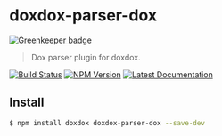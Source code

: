 # doxdox-parser-dox

[![Greenkeeper badge](https://badges.greenkeeper.io/neogeek/doxdox-parser-dox.svg)](https://greenkeeper.io/)

> Dox parser plugin for doxdox.

[![Build Status](https://travis-ci.org/neogeek/doxdox-parser-dox.svg?branch=master)](https://travis-ci.org/neogeek/doxdox-parser-dox)
[![NPM Version](http://img.shields.io/npm/v/doxdox-parser-dox.svg?style=flat)](https://www.npmjs.org/package/doxdox-parser-dox)
[![Latest Documentation](https://doxdox.org/images/badge-flat.svg)](https://doxdox.org/neogeek/doxdox-parser-dox)

## Install

```bash
$ npm install doxdox doxdox-parser-dox --save-dev
```
